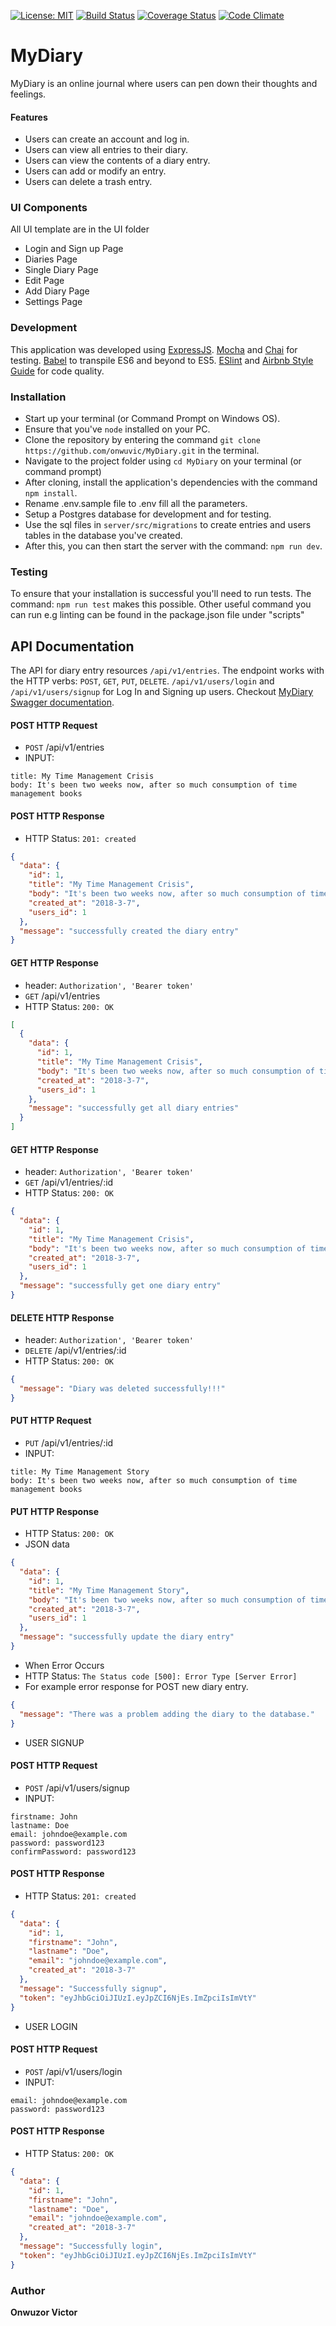 [![License: MIT](https://img.shields.io/badge/License-MIT-yellow.svg)](https://opensource.org/licenses/MIT)
[![Build Status](https://travis-ci.org/onwuvic/MyDiary.svg?branch=develop)](https://travis-ci.org/onwuvic/MyDiary) [![Coverage Status](https://coveralls.io/repos/github/onwuvic/MyDiary/badge.svg?branch=develop)](https://coveralls.io/github/onwuvic/MyDiary?branch=develop) [![Code Climate](https://codeclimate.com/github/codeclimate/codeclimate/badges/gpa.svg)](https://codeclimate.com/github/onwuvic/MyDiary)

# MyDiary

MyDiary is an online journal where users can pen down their thoughts and feelings.

#### Features
* Users can create an account and log in.
* Users can view all entries to their diary.
* Users can view the contents of a diary entry.
* Users can add or modify an entry.
* Users can delete a trash entry.

### UI Components
All UI template are in the UI folder
* Login and Sign up Page
* Diaries Page
* Single Diary Page
* Edit Page
* Add Diary Page
* Settings Page

### Development
This application was developed using [ExpressJS](https://expressjs.com/). [Mocha](https://mochajs.org/) and [Chai](http://www.chaijs.com/) for testing. [Babel](https://babeljs.io/) to transpile ES6 and beyond to ES5. [ESlint](https://eslint.org/) and [Airbnb Style Guide](https://github.com/airbnb/javascript) for code quality.

### Installation
* Start up your terminal (or Command Prompt on Windows OS).
* Ensure that you've `node` installed on your PC.
* Clone the repository by entering the command `git clone https://github.com/onwuvic/MyDiary.git` in the terminal.
* Navigate to the project folder using `cd MyDiary` on your terminal (or command prompt)
* After cloning, install the application's dependencies with the command `npm install`.
* Rename .env.sample file to .env fill all the parameters.
* Setup a Postgres database for development and for testing.
* Use the sql files in `server/src/migrations` to create entries and users tables in the database you've created.
* After this, you can then start the server with the command: `npm run dev`.

### Testing
To ensure that your installation is successful you'll need to run tests.
The command: `npm run test` makes this possible. Other useful command you can run e.g linting can be found in the package.json file under "scripts"

## API Documentation
The API for diary entry resources `/api/v1/entries`. The endpoint works with the HTTP verbs: `POST`, `GET`, `PUT`, `DELETE`. `/api/v1/users/login` and `/api/v1/users/signup` for Log In and Signing up users. Checkout [MyDiary Swagger documentation](https://tranquil-harbor-77266.herokuapp.com/api/v1/documentation).

#### POST HTTP Request
-   `POST` /api/v1/entries
-   INPUT:
```x-form-url-encoded, header: 'Authorization', 'Bearer token'
title: My Time Management Crisis
body: It's been two weeks now, after so much consumption of time management books
```

#### POST HTTP Response

-   HTTP Status: `201: created`

```json
{
  "data": {
    "id": 1,
    "title": "My Time Management Crisis",
    "body": "It's been two weeks now, after so much consumption of time management books",
    "created_at": "2018-3-7",
    "users_id": 1
  },
  "message": "successfully created the diary entry"
}
```

#### GET HTTP Response
-   header: `Authorization', 'Bearer token'`
-   `GET` /api/v1/entries
-   HTTP Status: `200: OK`

```json
[
  {
    "data": {
      "id": 1,
      "title": "My Time Management Crisis",
      "body": "It's been two weeks now, after so much consumption of time management books",
      "created_at": "2018-3-7",
      "users_id": 1
    },
    "message": "successfully get all diary entries"
  }
]
```

#### GET HTTP Response
-   header: `Authorization', 'Bearer token'`
-   `GET` /api/v1/entries/:id
-   HTTP Status: `200: OK`

```json
{
  "data": {
    "id": 1,
    "title": "My Time Management Crisis",
    "body": "It's been two weeks now, after so much consumption of time management books",
    "created_at": "2018-3-7",
    "users_id": 1
  },
  "message": "successfully get one diary entry"
}
```

#### DELETE HTTP Response
-   header: `Authorization', 'Bearer token'`
-   `DELETE` /api/v1/entries/:id
-   HTTP Status: `200: OK`

```json
{
  "message": "Diary was deleted successfully!!!"
}
```

#### PUT HTTP Request
-   `PUT` /api/v1/entries/:id
-   INPUT:
```x-form-url-encoded, header: 'Authorization', 'Bearer token'
title: My Time Management Story
body: It's been two weeks now, after so much consumption of time management books
```

#### PUT HTTP Response

-   HTTP Status: `200: OK`
-   JSON data
```json
{
  "data": {
    "id": 1,
    "title": "My Time Management Story",
    "body": "It's been two weeks now, after so much consumption of time management books",
    "created_at": "2018-3-7",
    "users_id": 1
  },
  "message": "successfully update the diary entry"
}
```

- When Error Occurs
-   HTTP Status: `The Status code [500]: Error Type [Server Error]`
- For example error response for POST new diary entry.
```json
{
  "message": "There was a problem adding the diary to the database."
}
```


- USER SIGNUP 
#### POST HTTP Request
-   `POST` /api/v1/users/signup
-   INPUT:
```x-form-url-encoded
firstname: John
lastname: Doe
email: johndoe@example.com
password: password123
confirmPassword: password123
```

#### POST HTTP Response

-   HTTP Status: `201: created`

```json
{
  "data": {
    "id": 1,
    "firstname": "John",
    "lastname": "Doe",
    "email": "johndoe@example.com",
    "created_at": "2018-3-7"
  },
  "message": "Successfully signup",
  "token": "eyJhbGciOiJIUzI.eyJpZCI6NjEs.ImZpciIsImVtY"
}
```

- USER LOGIN
#### POST HTTP Request
-   `POST` /api/v1/users/login
-   INPUT:
```x-form-url-encoded
email: johndoe@example.com
password: password123
```

#### POST HTTP Response

-   HTTP Status: `200: OK`

```json
{
  "data": {
    "id": 1,
    "firstname": "John",
    "lastname": "Doe",
    "email": "johndoe@example.com",
    "created_at": "2018-3-7"
  },
  "message": "Successfully login",
  "token": "eyJhbGciOiJIUzI.eyJpZCI6NjEs.ImZpciIsImVtY"
}
```

### Author
**Onwuzor Victor**